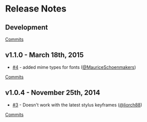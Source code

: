 # Release Notes

## Development

[Commits](https://github.com/kpdecker/stylus-images/compare/v1.1.0...master)

## v1.1.0 - March 18th, 2015
- [#4](https://github.com/kpdecker/stylus-images/pull/4) - added mime types for fonts ([@MauriceSchoenmakers](https://api.github.com/users/MauriceSchoenmakers))

[Commits](https://github.com/kpdecker/stylus-images/compare/v1.0.4...v1.1.0)

## v1.0.4 - November 25th, 2014
- [#3](https://github.com/kpdecker/stylus-images/issues/3) - Doesn't work with the latest stylus keyframes ([@liorch88](https://api.github.com/users/liorch88))

[Commits](https://github.com/kpdecker/stylus-images/compare/c1e8655...v1.0.4)
